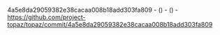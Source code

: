 4a5e8da29059382e38cacaa008b18add303fa809 -  () -  () - https://github.com/project-topaz/topaz/commit/4a5e8da29059382e38cacaa008b18add303fa809

